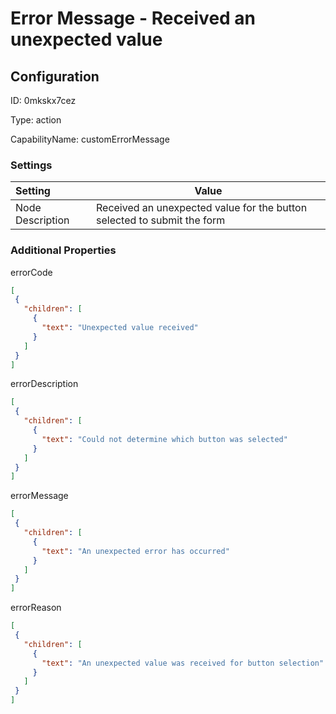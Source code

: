 # Error Message - Received an unexpected value
## Configuration
ID:  0mkskx7cez

Type: action 

CapabilityName: customErrorMessage

### Settings
| Setting | Value  |
| :------------------------ | ---------------------------------------- |
| Node Description | Received an unexpected value for the button selected to submit the form | }
 




### Additional Properties
errorCode
 ```json 
[
  {
    "children": [
      {
        "text": "Unexpected value received"
      }
    ]
  }
]
```


errorDescription
 ```json 
[
  {
    "children": [
      {
        "text": "Could not determine which button was selected"
      }
    ]
  }
]
```


errorMessage
 ```json 
[
  {
    "children": [
      {
        "text": "An unexpected error has occurred"
      }
    ]
  }
]
```


errorReason
 ```json 
[
  {
    "children": [
      {
        "text": "An unexpected value was received for button selection"
      }
    ]
  }
]
```



